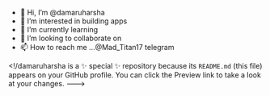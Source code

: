 - 👋 Hi, I’m @damaruharsha
- 👀 I’m interested in building apps
- 🌱 I’m currently learning 
- 💞️ I’m looking to collaborate on
- 📫 How to reach me ...@Mad_Titan17 telegram

<!/damaruharsha is a ✨ special ✨ repository because its `README.md` (this file) appears on your GitHub profile.
You can click the Preview link to take a look at your changes.
--->
